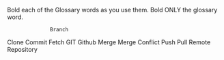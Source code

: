 Bold each of the Glossary words as you use them.  Bold ONLY the glossary word.

                  Branch
Clone
Commit
Fetch
GIT
Github
Merge
Merge Conflict
Push
Pull
Remote
Repository
